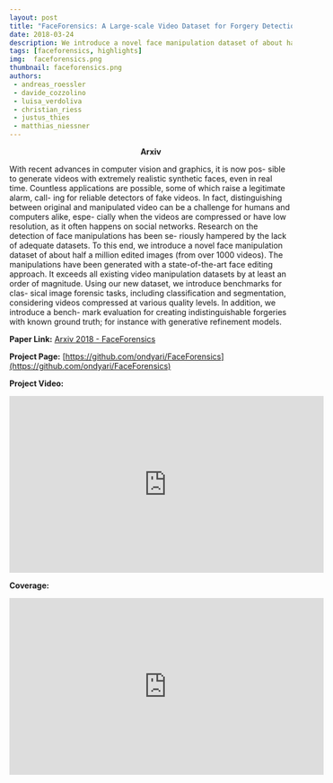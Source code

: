 ```yaml
---
layout: post
title: "FaceForensics: A Large-scale Video Dataset for Forgery Detection in Human Faces"
date: 2018-03-24
description: We introduce a novel face manipulation dataset of about half a million edited images for automated detection.s
tags: [faceforensics, highlights]
img:  faceforensics.png
thumbnail: faceforensics.png
authors:
 - andreas_roessler
 - davide_cozzolino
 - luisa_verdoliva
 - christian_riess
 - justus_thies
 - matthias_niessner
---
```


<p align="center"><b>Arxiv</b></p>

With recent advances in computer vision and graphics, it is now pos- sible to generate videos with extremely realistic synthetic faces, even in real time. Countless applications are possible, some of which raise a legitimate alarm, call- ing for reliable detectors of fake videos. In fact, distinguishing between original and manipulated video can be a challenge for humans and computers alike, espe- cially when the videos are compressed or have low resolution, as it often happens on social networks. Research on the detection of face manipulations has been se- riously hampered by the lack of adequate datasets. To this end, we introduce a novel face manipulation dataset of about half a million edited images (from over 1000 videos). The manipulations have been generated with a state-of-the-art face editing approach. It exceeds all existing video manipulation datasets by at least an order of magnitude. Using our new dataset, we introduce benchmarks for clas- sical image forensic tasks, including classification and segmentation, considering videos compressed at various quality levels. In addition, we introduce a bench- mark evaluation for creating indistinguishable forgeries with known ground truth; for instance with generative refinement models.

__Paper Link:__ [Arxiv 2018 - FaceForensics](https://arxiv.org/pdf/1803.09179.pdf)

__Project Page:__ [https://github.com/ondyari/FaceForensics](https://github.com/ondyari/FaceForensics)

__Project Video:__
<iframe width="560" height="315" src="https://www.youtube.com/embed/Tle7YaPkO_k" title="YouTube video player" frameborder="0" allow="accelerometer; autoplay; clipboard-write; encrypted-media; gyroscope; picture-in-picture" allowfullscreen></iframe>

__Coverage:__
<iframe width="560" height="315" src="https://www.youtube.com/embed/Te0L5_u_wIg" title="YouTube video player" frameborder="0" allow="accelerometer; autoplay; clipboard-write; encrypted-media; gyroscope; picture-in-picture" allowfullscreen></iframe>


